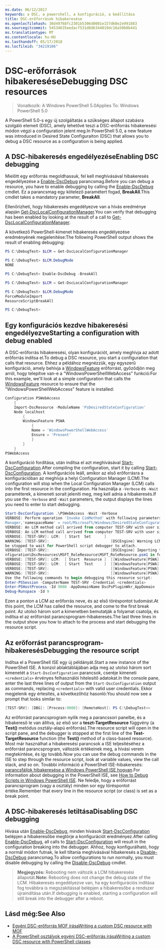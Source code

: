 ```yaml
---
ms.date: 06/12/2017
keywords: a DSC, a powershell, a konfiguráció, a beállítása
title: DSC-erőforrások hibakeresése
ms.openlocfilehash: 30d49768fc2301b5306d0001e157d60e2e991883
ms.sourcegitcommit: 54534635eedacf531d8d6344019dc16a50b8b441
ms.translationtype: MT
ms.contentlocale: hu-HU
ms.lasthandoff: 05/17/2018
ms.locfileid: "34219106"
---
```

# <a name="debugging-dsc-resources"></a><span data-ttu-id="5194b-103">DSC-erőforrások hibakeresése</span><span class="sxs-lookup"><span data-stu-id="5194b-103">Debugging DSC resources</span></span>

> <span data-ttu-id="5194b-104">Vonatkozik: A Windows PowerShell 5.0</span><span class="sxs-lookup"><span data-stu-id="5194b-104">Applies To: Windows PowerShell 5.0</span></span>

<span data-ttu-id="5194b-105">A PowerShell 5.0-s egy új szolgáltatás a szükséges állapot szabásra szolgáló elemeit (DSC), amely lehetővé teszi a DSC-erőforrás hibakeresési módon végzi a configuration jelent meg.</span><span class="sxs-lookup"><span data-stu-id="5194b-105">In PowerShell 5.0, a new feature was introduced in Desired State Configuraiton (DSC) that allows you to debug a DSC resource as a configuration is being applied.</span></span>

## <a name="enabling-dsc-debugging"></a><span data-ttu-id="5194b-106">A DSC-hibakeresés engedélyezése</span><span class="sxs-lookup"><span data-stu-id="5194b-106">Enabling DSC debugging</span></span>
<span data-ttu-id="5194b-107">Mielőtt egy erőforrás megoldhassuk, fel kell meghívásával hibakeresés engedélyezése a [Enable-DscDebug](https://technet.microsoft.com/library/mt517870.aspx) parancsmag.</span><span class="sxs-lookup"><span data-stu-id="5194b-107">Before you can debug a resource, you have to enable debugging by calling the [Enable-DscDebug](https://technet.microsoft.com/library/mt517870.aspx) cmdlet.</span></span>
<span data-ttu-id="5194b-108">Ez a parancsmag egy kötelező paramétert fogad, **BreakAll**.</span><span class="sxs-lookup"><span data-stu-id="5194b-108">This cmdlet takes a mandatory parameter, **BreakAll**.</span></span>

<span data-ttu-id="5194b-109">Ellenőrizheti, hogy hibakeresés engedélyezve van a hívás eredménye alapján [Get-DscLocalConfigurationManager](https://technet.microsoft.com/library/dn407378.aspx).</span><span class="sxs-lookup"><span data-stu-id="5194b-109">You can verify that debugging has been enabled by looking at the result of a call to [Get-DscLocalConfigurationManager](https://technet.microsoft.com/library/dn407378.aspx).</span></span>

<span data-ttu-id="5194b-110">A következő PowerShell-kimenet hibakeresés engedélyezése eredményének megjelenítése:</span><span class="sxs-lookup"><span data-stu-id="5194b-110">The following PowerShell output shows the result of enabling debugging:</span></span>


```powershell
PS C:\DebugTest> $LCM = Get-DscLocalConfigurationManager

PS C:\DebugTest> $LCM.DebugMode
NONE

PS C:\DebugTest> Enable-DscDebug -BreakAll

PS C:\DebugTest> $LCM = Get-DscLocalConfigurationManager

PS C:\DebugTest> $LCM.DebugMode
ForceModuleImport
ResourceScriptBreakAll

PS C:\DebugTest>
```


## <a name="starting-a-configuration-with-debug-enabled"></a><span data-ttu-id="5194b-111">Egy konfigurációs kezdve hibakeresési engedélyezve</span><span class="sxs-lookup"><span data-stu-id="5194b-111">Starting a configuration with debug enabled</span></span>
<span data-ttu-id="5194b-112">A DSC-erőforrás hibakeresési, olyan konfigurációt, amely meghívja az adott erőforrás indítsa el.</span><span class="sxs-lookup"><span data-stu-id="5194b-112">To debug a DSC resource, you start a configuration that calls that resource.</span></span>
<span data-ttu-id="5194b-113">Ehhez a példához megnézzük, egy egyszerű konfiguráció, amely behívja a [WindowsFeature](windowsfeatureResource.md) erőforrást, győződjön meg arról, hogy telepítve van-e a "WindowsPowerShellWebAccess" funkció:</span><span class="sxs-lookup"><span data-stu-id="5194b-113">For this example, we'll look at a simple configuration that calls the [WindowsFeature](windowsfeatureResource.md) resource to ensure that the "WindowsPowerShellWebAccess" feature is installed:</span></span>

```powershell
Configuration PSWebAccess
    {
    Import-DscResource -ModuleName 'PsDesiredStateConfiguration'
    Node localhost
        {
        WindowsFeature PSWA
            {
            Name = 'WindowsPowerShellWebAccess'
            Ensure = 'Present'
            }
        }
    }
PSWebAccess
```
<span data-ttu-id="5194b-114">A konfiguráció fordítása, után indítsa el azt meghívásával [Start-DscConfiguration](https://technet.microsoft.com/library/dn521623.aspx).</span><span class="sxs-lookup"><span data-stu-id="5194b-114">After compiling the configuration, start it by calling [Start-DscConfiguration](https://technet.microsoft.com/library/dn521623.aspx).</span></span>
<span data-ttu-id="5194b-115">A konfigurációs leáll, amikor az első erőforrásra a konfigurációban az meghívja a helyi Configuration Manager (LCM).</span><span class="sxs-lookup"><span data-stu-id="5194b-115">The configuration will stop when the Local Configuration Manager (LCM) calls into the first resource in the configuration.</span></span>
<span data-ttu-id="5194b-116">Ha használja a `-Verbose` és `-Wait` paraméterek, a kimeneti sorait jeleníti meg, meg kell adnia a hibakeresés.</span><span class="sxs-lookup"><span data-stu-id="5194b-116">If you use the `-Verbose` and `-Wait` parameters, the output displays the lines you need to enter to start debugging.</span></span>

```powershell
Start-DscConfiguration .\PSWebAccess -Wait -Verbose
VERBOSE: Perform operation 'Invoke CimMethod' with following parameters, ''methodName' = SendConfigurationApply,'className' = MSFT_DSCLocalConfiguration
Manager,'namespaceName' = root/Microsoft/Windows/DesiredStateConfiguration'.
VERBOSE: An LCM method call arrived from computer TEST-SRV with user sid S-1-5-21-2127521184-1604012920-1887927527-108583.
VERBOSE: An LCM method call arrived from computer TEST-SRV with user sid S-1-5-21-2127521184-1604012920-1887927527-108583.
VERBOSE: [TEST-SRV]: LCM:  [ Start  Set      ]
WARNING: [TEST-SRV]:                            [DSCEngine] Warning LCM is in Debug 'ResourceScriptBreakAll' mode.  Resource script processing will
be stopped to wait for PowerShell script debugger to attach.
VERBOSE: [TEST-SRV]:                            [DSCEngine] Importing the module C:\WINDOWS\system32\WindowsPowerShell\v1.0\Modules\PSDesiredStateCo
nfiguration\DscResources\MSFT_RoleResource\MSFT_RoleResource.psm1 in force mode.
VERBOSE: [TEST-SRV]: LCM:  [ Start  Resource ]  [[WindowsFeature]PSWA]
VERBOSE: [TEST-SRV]: LCM:  [ Start  Test     ]  [[WindowsFeature]PSWA]
VERBOSE: [TEST-SRV]:                            [[WindowsFeature]PSWA] Importing the module MSFT_RoleResource in force mode.
WARNING: [TEST-SRV]:                            [[WindowsFeature]PSWA] Resource is waiting for PowerShell script debugger to attach.
Use the following commands to begin debugging this resource script:
Enter-PSSession -ComputerName TEST-SRV -Credential <credentials>
Enter-PSHostProcess -Id 9000 -AppDomainName DscPsPluginWkr_AppDomain
Debug-Runspace -Id 9
```
<span data-ttu-id="5194b-117">Ezen a ponton a LCM az erőforrás neve, és az első töréspontot tudomást.</span><span class="sxs-lookup"><span data-stu-id="5194b-117">At this point, the LCM has called the resource, and come to the first break point.</span></span>
<span data-ttu-id="5194b-118">Az utolsó három sort a kimenetben bemutatják a folyamat csatolja, és indítsa el az erőforrást parancsprogram-hibakeresés.</span><span class="sxs-lookup"><span data-stu-id="5194b-118">The last three lines in the output show you how to attach to the process and start debugging the resource script.</span></span>

## <a name="debugging-the-resource-script"></a><span data-ttu-id="5194b-119">Az erőforrást parancsprogram-hibakeresés</span><span class="sxs-lookup"><span data-stu-id="5194b-119">Debugging the resource script</span></span>

<span data-ttu-id="5194b-120">Indítsa el a PowerShell ISE egy új példányát.</span><span class="sxs-lookup"><span data-stu-id="5194b-120">Start a new instance of the PowerShell ISE.</span></span>
<span data-ttu-id="5194b-121">A konzol ablaktáblájában adja meg az utolsó három sort kimenetét a `Start-DscConfiguration` parancsok, cseréje kimeneti `<credentials>` érvényes felhasználói hitelesítő adatokat.</span><span class="sxs-lookup"><span data-stu-id="5194b-121">In the console pane, enter the last three lines of output from the `Start-DscConfiguration` output as commands, replacing `<credentials>` with valid user credentials.</span></span>
<span data-ttu-id="5194b-122">Ekkor megjelenik egy értesítés, a következőhöz hasonló:</span><span class="sxs-lookup"><span data-stu-id="5194b-122">You should now see a prompt that looks similar to:</span></span>

```powershell
[TEST-SRV]: [DBG]: [Process:9000]: [RemoteHost]: PS C:\DebugTest>>
```

<span data-ttu-id="5194b-123">Az erőforrást parancsprogram nyílik meg a parancssori panelbe, és a hibakereső le van állítva, az első sor a **teszt-TargetResource** függvény (a **Test()** metódus osztály-alapú erőforrás).</span><span class="sxs-lookup"><span data-stu-id="5194b-123">The resource script will open in the script pane, and the debugger is stopped at the first line of the **Test-TargetResource** function (the **Test()** method of a class-based resource).</span></span>
<span data-ttu-id="5194b-124">Most már használhat a hibakeresési parancsok a ISE teljesítéséhez a erőforrást parancsprogram, változók értékeinek meg, a hívási verem megtekintése, és így tovább.</span><span class="sxs-lookup"><span data-stu-id="5194b-124">Now you can use the debug commands in the ISE to step through the resource script, look at variable values, view the call stack, and so on.</span></span>
<span data-ttu-id="5194b-125">További információ a PowerShell ISE-hibakeresés: [parancsfájlok hibakeresése a Windows PowerShell ISE hogyan](https://technet.microsoft.com/en-us/library/dd819480.aspx).</span><span class="sxs-lookup"><span data-stu-id="5194b-125">For information about debugging in the PowerShell ISE, see [How to Debug Scripts in Windows PowerShell ISE](https://technet.microsoft.com/en-us/library/dd819480.aspx).</span></span>
<span data-ttu-id="5194b-126">Ne feledje, hogy a erőforrást parancsprogram (vagy a osztály) minden sor egy töréspontot értéke.</span><span class="sxs-lookup"><span data-stu-id="5194b-126">Remember that every line in the resource script (or class) is set as a break point.</span></span>

## <a name="disabling-dsc-debugging"></a><span data-ttu-id="5194b-127">A DSC-hibakeresés letiltása</span><span class="sxs-lookup"><span data-stu-id="5194b-127">Disabling DSC debugging</span></span>

<span data-ttu-id="5194b-128">Hívása után [Enable-DscDebug](https://technet.microsoft.com/library/mt517870.aspx), minden hívások [Start-DscConfiguration](https://technet.microsoft.com/library/dn521623.aspx) belépjen a hibakeresőbe megtörje a konfigurációt eredményez.</span><span class="sxs-lookup"><span data-stu-id="5194b-128">After calling [Enable-DscDebug](https://technet.microsoft.com/library/mt517870.aspx), all calls to [Start-DscConfiguration](https://technet.microsoft.com/library/dn521623.aspx) will result in the configuration breaking into the debugger.</span></span> <span data-ttu-id="5194b-129">Ahhoz, hogy konfigurálható, hogy a normál módon futnak, le kell tiltania meghívásával hibakeresés a [Disable-DscDebug](https://technet.microsoft.com/en-us/library/mt517872.aspx) parancsmag.</span><span class="sxs-lookup"><span data-stu-id="5194b-129">To allow configurations to run normally, you must disable debugging by calling the [Disable-DscDebug](https://technet.microsoft.com/en-us/library/mt517872.aspx) cmdlet.</span></span>

><span data-ttu-id="5194b-130">**Megjegyzés:** Rebooting nem változik a LCM hibakeresési állapotát.</span><span class="sxs-lookup"><span data-stu-id="5194b-130">**Note:** Rebooting does not change the debug state of the LCM.</span></span> <span data-ttu-id="5194b-131">Hibakeresés engedélyezve van, ha egy konfigurációs indítása fog továbbra is megszakítással belépjen a hibakeresőbe a rendszer újraindítása után.</span><span class="sxs-lookup"><span data-stu-id="5194b-131">If debugging is enabled, starting a configuration will still break into the debugger after a reboot.</span></span>


## <a name="see-also"></a><span data-ttu-id="5194b-132">Lásd még:</span><span class="sxs-lookup"><span data-stu-id="5194b-132">See Also</span></span>
- [<span data-ttu-id="5194b-133">Egyéni DSC-erőforrás MOF írása</span><span class="sxs-lookup"><span data-stu-id="5194b-133">Writing a custom DSC resource with MOF</span></span>](authoringResourceMOF.md)
- [<span data-ttu-id="5194b-134">A PowerShell osztályok egyéni DSC-erőforrás írása</span><span class="sxs-lookup"><span data-stu-id="5194b-134">Writing a custom DSC resource with PowerShell classes</span></span>](authoringResourceClass.md)